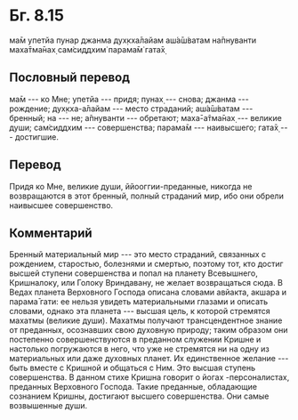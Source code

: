 # Бг. 8.15

ма̄м упетйа пунар джанма дух̣кха̄лайам аш́а̄ш́ватам на̄пнуванти маха̄тма̄нах̣
сам̇сиддхим̇ парама̄м̇ гата̄х̣

## Пословный перевод

ма̄м --- ко Мне; упетйа --- придя; пунах̣ --- снова; джанма --- рождение;
дух̣кха-а̄лайам --- место страданий; аш́а̄ш́ватам --- бренный; на --- не;
а̄пнуванти --- обретают; маха̄-а̄тма̄нах̣ --- великие души; сам̇сиддхим ---
совершенства; парама̄м --- наивысшего; гата̄х̣ --- достигшие.

## Перевод

Придя ко Мне, великие души, ййооггии-преданные, никогда не возвращаются
в этот бренный, полный страданий мир, ибо они обрели наивысшее
совершенство.

## Комментарий

Бренный материальный мир --- это место страданий, связанных с рождением,
старостью, болезнями и смертью, поэтому тот, кто достиг высшей ступени
совершенства и попал на планету Всевышнего, Кришналоку, или Голоку
Вриндавану, не желает возвращаться сюда. В Ведах планета Верховного
Господа описана словами авйакта, акшара и парама̄ гати: ее нельзя увидеть
материальными глазами и описать словами, однако эта планета --- высшая
цель, к которой стремятся махатмы (великие души). Махатмы получают
трансцендентное знание от преданных, осознавших свою духовную природу;
таким образом они постепенно совершенствуются в преданном служении
Кришне и настолько погружаются в него, что уже не стремятся ни на одну
из материальных или даже духовных планет. Их единственное желание ---
быть вместе с Кришной и общаться с Ним. Это высшая ступень совершенства.
В данном стихе Кришна говорит о йогах -персоналистах, преданных
Верховного Господа. Такие преданные, обладающие сознанием Кришны,
достигают высшего совершенства. Они самые возвышенные души.

